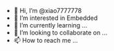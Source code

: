 - 👋 Hi, I’m @xiao7777778
- 👀 I’m interested in Embedded
- 🌱 I’m currently learning ...
- 💞️ I’m looking to collaborate on ...
- 📫 How to reach me ...

<!---
xiao7777778/xiao7777778 is a ✨ special ✨ repository because its `README.md` (this file) appears on your GitHub profile.
You can click the Preview link to take a look at your changes.
--->
